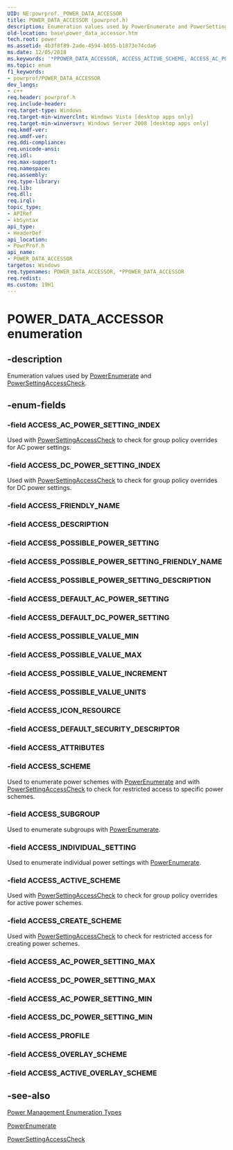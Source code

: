 ```yaml
---
UID: NE:powrprof._POWER_DATA_ACCESSOR
title: POWER_DATA_ACCESSOR (powrprof.h)
description: Enumeration values used by PowerEnumerate and PowerSettingAccessCheck.
old-location: base\power_data_accessor.htm
tech.root: power
ms.assetid: 4b3f8f89-2ade-4594-b055-b1873e74cda6
ms.date: 12/05/2018
ms.keywords: '*PPOWER_DATA_ACCESSOR, ACCESS_ACTIVE_SCHEME, ACCESS_AC_POWER_SETTING_INDEX, ACCESS_CREATE_SCHEME, ACCESS_DC_POWER_SETTING_INDEX, ACCESS_INDIVIDUAL_SETTING, ACCESS_SCHEME, ACCESS_SUBGROUP, POWER_DATA_ACCESSOR, POWER_DATA_ACCESSOR enumeration, PPOWER_DATA_ACCESSOR, PPOWER_DATA_ACCESSOR enumeration pointer, base.power_data_accessor, powrprof/ACCESS_ACTIVE_SCHEME, powrprof/ACCESS_AC_POWER_SETTING_INDEX, powrprof/ACCESS_CREATE_SCHEME, powrprof/ACCESS_DC_POWER_SETTING_INDEX, powrprof/ACCESS_INDIVIDUAL_SETTING, powrprof/ACCESS_SCHEME, powrprof/ACCESS_SUBGROUP, powrprof/POWER_DATA_ACCESSOR, powrprof/PPOWER_DATA_ACCESSOR'
ms.topic: enum
f1_keywords:
- powrprof/POWER_DATA_ACCESSOR
dev_langs:
- c++
req.header: powrprof.h
req.include-header: 
req.target-type: Windows
req.target-min-winverclnt: Windows Vista [desktop apps only]
req.target-min-winversvr: Windows Server 2008 [desktop apps only]
req.kmdf-ver: 
req.umdf-ver: 
req.ddi-compliance: 
req.unicode-ansi: 
req.idl: 
req.max-support: 
req.namespace: 
req.assembly: 
req.type-library: 
req.lib: 
req.dll: 
req.irql: 
topic_type:
- APIRef
- kbSyntax
api_type:
- HeaderDef
api_location:
- PowrProf.h
api_name:
- POWER_DATA_ACCESSOR
targetos: Windows
req.typenames: POWER_DATA_ACCESSOR, *PPOWER_DATA_ACCESSOR
req.redist: 
ms.custom: 19H1
---
```


# POWER_DATA_ACCESSOR enumeration


## -description


Enumeration values used by <a href="https://docs.microsoft.com/windows/desktop/api/powrprof/nf-powrprof-powerenumerate">PowerEnumerate</a> 
    and <a href="https://docs.microsoft.com/windows/desktop/api/powrprof/nf-powrprof-powersettingaccesscheck">PowerSettingAccessCheck</a>.


## -enum-fields




### -field ACCESS_AC_POWER_SETTING_INDEX

Used with <a href="https://docs.microsoft.com/windows/desktop/api/powrprof/nf-powrprof-powersettingaccesscheck">PowerSettingAccessCheck</a> to 
      check for group policy overrides for AC power settings.


### -field ACCESS_DC_POWER_SETTING_INDEX

Used with <a href="https://docs.microsoft.com/windows/desktop/api/powrprof/nf-powrprof-powersettingaccesscheck">PowerSettingAccessCheck</a> to 
      check for group policy overrides for DC power settings.


### -field ACCESS_FRIENDLY_NAME


### -field ACCESS_DESCRIPTION


### -field ACCESS_POSSIBLE_POWER_SETTING


### -field ACCESS_POSSIBLE_POWER_SETTING_FRIENDLY_NAME


### -field ACCESS_POSSIBLE_POWER_SETTING_DESCRIPTION


### -field ACCESS_DEFAULT_AC_POWER_SETTING


### -field ACCESS_DEFAULT_DC_POWER_SETTING


### -field ACCESS_POSSIBLE_VALUE_MIN


### -field ACCESS_POSSIBLE_VALUE_MAX


### -field ACCESS_POSSIBLE_VALUE_INCREMENT


### -field ACCESS_POSSIBLE_VALUE_UNITS


### -field ACCESS_ICON_RESOURCE


### -field ACCESS_DEFAULT_SECURITY_DESCRIPTOR


### -field ACCESS_ATTRIBUTES


### -field ACCESS_SCHEME

Used to enumerate power schemes with 
      <a href="https://docs.microsoft.com/windows/desktop/api/powrprof/nf-powrprof-powerenumerate">PowerEnumerate</a> and with 
      <a href="https://docs.microsoft.com/windows/desktop/api/powrprof/nf-powrprof-powersettingaccesscheck">PowerSettingAccessCheck</a> to check for 
      restricted access to specific power schemes.


### -field ACCESS_SUBGROUP

Used to enumerate subgroups with 
      <a href="https://docs.microsoft.com/windows/desktop/api/powrprof/nf-powrprof-powerenumerate">PowerEnumerate</a>.


### -field ACCESS_INDIVIDUAL_SETTING

Used to enumerate individual power settings with 
      <a href="https://docs.microsoft.com/windows/desktop/api/powrprof/nf-powrprof-powerenumerate">PowerEnumerate</a>.


### -field ACCESS_ACTIVE_SCHEME

Used with <a href="https://docs.microsoft.com/windows/desktop/api/powrprof/nf-powrprof-powersettingaccesscheck">PowerSettingAccessCheck</a> to 
      check for group policy overrides for active power schemes.


### -field ACCESS_CREATE_SCHEME

Used with <a href="https://docs.microsoft.com/windows/desktop/api/powrprof/nf-powrprof-powersettingaccesscheck">PowerSettingAccessCheck</a> to 
      check for restricted access for creating power schemes.


### -field ACCESS_AC_POWER_SETTING_MAX


### -field ACCESS_DC_POWER_SETTING_MAX


### -field ACCESS_AC_POWER_SETTING_MIN


### -field ACCESS_DC_POWER_SETTING_MIN


### -field ACCESS_PROFILE


### -field ACCESS_OVERLAY_SCHEME


### -field ACCESS_ACTIVE_OVERLAY_SCHEME




## -see-also




<a href="https://docs.microsoft.com/windows/desktop/Power/power-management-enumeration-types">Power Management Enumeration Types</a>



<a href="https://docs.microsoft.com/windows/desktop/api/powrprof/nf-powrprof-powerenumerate">PowerEnumerate</a>



<a href="https://docs.microsoft.com/windows/desktop/api/powrprof/nf-powrprof-powersettingaccesscheck">PowerSettingAccessCheck</a>
 

 

